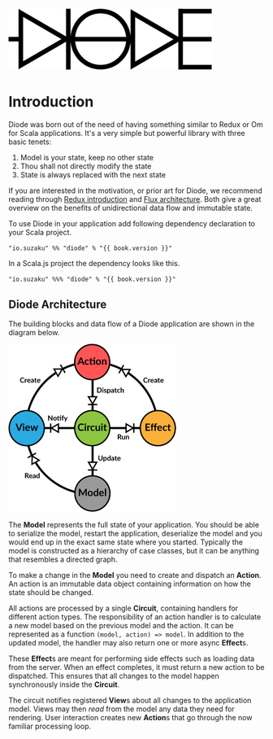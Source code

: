 # [![Diode](images/diode-logo-big.png)](https://github.com/suzaku-io/diode)

# Introduction

Diode was born out of the need of having something similar to Redux or Om for Scala applications. It's a very simple but powerful library with three basic
tenets:

1. Model is your state, keep no other state
2. Thou shall not directly modify the state
3. State is always replaced with the next state

If you are interested in the motivation, or prior art for Diode, we recommend reading through 
[Redux introduction](http://redux.js.org/docs/introduction/) and [Flux architecture](https://facebook.github.io/flux/docs/overview.html#content).
Both give a great overview on the benefits of unidirectional data flow and immutable state.

To use Diode in your application add following dependency declaration to your Scala project.

<pre><code class="lang-scala">"io.suzaku" %% "diode" % "{{ book.version }}"</code></pre>

In a Scala.js project the dependency looks like this.

<pre><code class="lang-scala">"io.suzaku" %%% "diode" % "{{ book.version }}"</code></pre>

## Diode Architecture

The building blocks and data flow of a Diode application are shown in the diagram below.

![Diode architecture](images/architecture.png)

The **Model** represents the full state of your application. You should be able to serialize the model, restart the application, deserialize the model and you
would end up in the exact same state where you started. Typically the model is constructed as a hierarchy of case classes, but it can be anything that resembles
a directed graph.

To make a change in the **Model** you need to create and dispatch an **Action**. An action is an immutable data object containing information on how the state
should be changed. 

All actions are processed by a single **Circuit**, containing handlers for different action types. The responsibility of an action handler is to calculate a new
model based on the previous model and the action. It can be represented as a function `(model, action) => model`. In addition to the updated model, the handler
may also return one or more async **Effect**s.

These **Effect**s are meant for performing side effects such as loading data from the server. When an effect completes, it must return a new action to be
dispatched. This ensures that all changes to the model happen synchronously inside the **Circuit**.

The circuit notifies registered **View**s about all changes to the application model. Views may then _read_ from the model any data they need for rendering.
User interaction creates new **Action**s that go through the now familiar processing loop.

